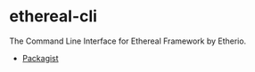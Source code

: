 # ethereal-cli

The Command Line Interface for Ethereal Framework by Etherio.

- [Packagist](https://packagist.org/packages/etherio/ethereal-cli)
